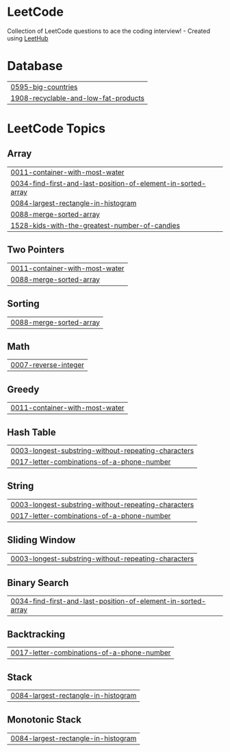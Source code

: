 # LeetCode
Collection of LeetCode questions to ace the coding interview! - Created using [LeetHub](https://github.com/QasimWani/LeetHub)


# Database
|  |
| ------- |
| [0595-big-countries](https://github.com/AliNaqvi110/LeetCode/tree/master/0595-big-countries) |
| [1908-recyclable-and-low-fat-products](https://github.com/AliNaqvi110/LeetCode/tree/master/1908-recyclable-and-low-fat-products) |
<!---LeetCode Topics Start-->
# LeetCode Topics
## Array
|  |
| ------- |
| [0011-container-with-most-water](https://github.com/AliNaqvi110/LeetCode/tree/master/0011-container-with-most-water) |
| [0034-find-first-and-last-position-of-element-in-sorted-array](https://github.com/AliNaqvi110/LeetCode/tree/master/0034-find-first-and-last-position-of-element-in-sorted-array) |
| [0084-largest-rectangle-in-histogram](https://github.com/AliNaqvi110/LeetCode/tree/master/0084-largest-rectangle-in-histogram) |
| [0088-merge-sorted-array](https://github.com/AliNaqvi110/LeetCode/tree/master/0088-merge-sorted-array) |
| [1528-kids-with-the-greatest-number-of-candies](https://github.com/AliNaqvi110/LeetCode/tree/master/1528-kids-with-the-greatest-number-of-candies) |
## Two Pointers
|  |
| ------- |
| [0011-container-with-most-water](https://github.com/AliNaqvi110/LeetCode/tree/master/0011-container-with-most-water) |
| [0088-merge-sorted-array](https://github.com/AliNaqvi110/LeetCode/tree/master/0088-merge-sorted-array) |
## Sorting
|  |
| ------- |
| [0088-merge-sorted-array](https://github.com/AliNaqvi110/LeetCode/tree/master/0088-merge-sorted-array) |
## Math
|  |
| ------- |
| [0007-reverse-integer](https://github.com/AliNaqvi110/LeetCode/tree/master/0007-reverse-integer) |
## Greedy
|  |
| ------- |
| [0011-container-with-most-water](https://github.com/AliNaqvi110/LeetCode/tree/master/0011-container-with-most-water) |
## Hash Table
|  |
| ------- |
| [0003-longest-substring-without-repeating-characters](https://github.com/AliNaqvi110/LeetCode/tree/master/0003-longest-substring-without-repeating-characters) |
| [0017-letter-combinations-of-a-phone-number](https://github.com/AliNaqvi110/LeetCode/tree/master/0017-letter-combinations-of-a-phone-number) |
## String
|  |
| ------- |
| [0003-longest-substring-without-repeating-characters](https://github.com/AliNaqvi110/LeetCode/tree/master/0003-longest-substring-without-repeating-characters) |
| [0017-letter-combinations-of-a-phone-number](https://github.com/AliNaqvi110/LeetCode/tree/master/0017-letter-combinations-of-a-phone-number) |
## Sliding Window
|  |
| ------- |
| [0003-longest-substring-without-repeating-characters](https://github.com/AliNaqvi110/LeetCode/tree/master/0003-longest-substring-without-repeating-characters) |
## Binary Search
|  |
| ------- |
| [0034-find-first-and-last-position-of-element-in-sorted-array](https://github.com/AliNaqvi110/LeetCode/tree/master/0034-find-first-and-last-position-of-element-in-sorted-array) |
## Backtracking
|  |
| ------- |
| [0017-letter-combinations-of-a-phone-number](https://github.com/AliNaqvi110/LeetCode/tree/master/0017-letter-combinations-of-a-phone-number) |
## Stack
|  |
| ------- |
| [0084-largest-rectangle-in-histogram](https://github.com/AliNaqvi110/LeetCode/tree/master/0084-largest-rectangle-in-histogram) |
## Monotonic Stack
|  |
| ------- |
| [0084-largest-rectangle-in-histogram](https://github.com/AliNaqvi110/LeetCode/tree/master/0084-largest-rectangle-in-histogram) |
<!---LeetCode Topics End-->